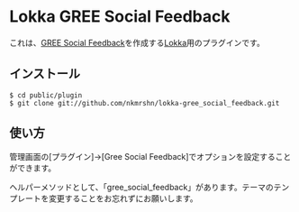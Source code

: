 Lokka GREE Social Feedback
==========================

これは、[GREE Social Feedback](http://developer.gree.co.jp/connect/plugins/sf)を作成する[Lokka](http://lokka.org)用のプラグインです。

インストール
------------

    $ cd public/plugin
    $ git clone git://github.com/nkmrshn/lokka-gree_social_feedback.git

使い方
------

管理画面の[プラグイン]->[Gree Social Feedback]でオプションを設定することができます。

ヘルパーメソッドとして、「gree_social_feedback」があります。テーマのテンプレートを変更することをお忘れずにお願いします。
